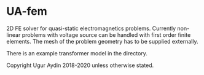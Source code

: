 # UA-fem
2D FE solver for quasi-static electromagnetics problems. 
Currently non-linear problems with voltage source can be handled with first order finite elements.
The mesh of the problem geometry has to be supplied externally.

There is an example transformer model in the directory.

Copyright Ugur Aydin 2018-2020 unless otherwise stated.
